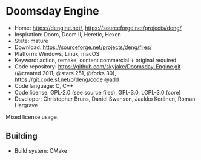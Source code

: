 # Doomsday Engine

- Home: https://dengine.net/, https://sourceforge.net/projects/deng/
- Inspiration: Doom, Doom II, Heretic, Hexen
- State: mature
- Download: https://sourceforge.net/projects/deng/files/
- Platform: Windows, Linux, macOS
- Keyword: action, remake, content commercial + original required
- Code repository: https://github.com/skyjake/Doomsday-Engine.git (@created 2011, @stars 251, @forks 30), https://git.code.sf.net/p/deng/code @add
- Code language: C, C++
- Code license: GPL-2.0 (see source files), GPL-3.0, LGPL-3.0 (core)
- Developer: Christopher Bruns, Daniel Swanson, Jaakko Keränen, Roman Hargrave

Mixed license usage.

## Building

- Build system: CMake
